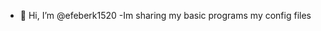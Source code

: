 - 👋 Hi, I’m @efeberk1520
-Im sharing my basic programs my config files

<!---
efeberk1520/efeberk1520 is a ✨ special ✨ repository because its `README.md` (this file) appears on your GitHub profile.
You can click the Preview link to take a look at your changes.
--->
